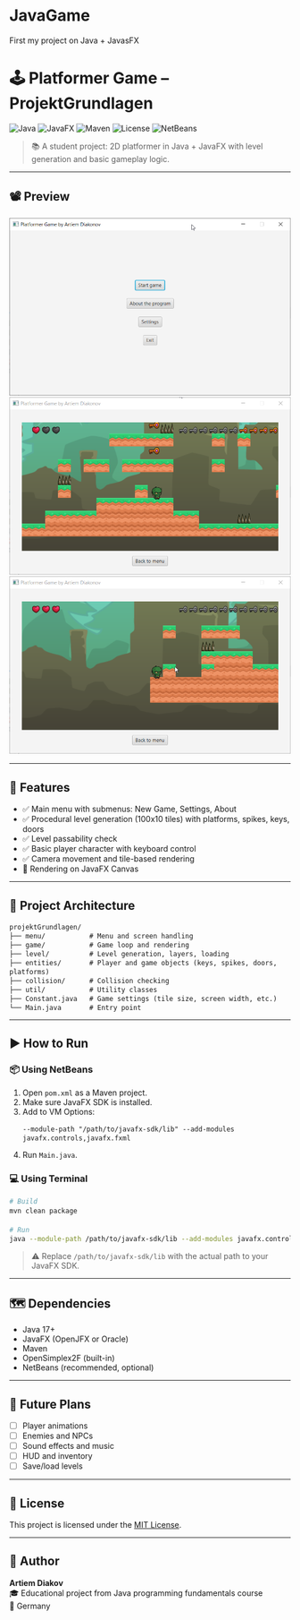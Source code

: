 # JavaGame
First my project on Java + JavasFX

# 🕹️ Platformer Game – ProjektGrundlagen

![Java](https://img.shields.io/badge/Java-17%2B-blue?style=flat-square&logo=java)
![JavaFX](https://img.shields.io/badge/JavaFX-Used-success?style=flat-square&logo=java)
![Maven](https://img.shields.io/badge/Maven-Build-brightgreen?style=flat-square&logo=apachemaven)
![License](https://img.shields.io/badge/license-MIT-lightgrey.svg?style=flat-square)
![NetBeans](https://img.shields.io/badge/IDE-NetBeans-blue?style=flat-square&logo=apache)

> 📚 A student project: 2D platformer in Java + JavaFX with level generation and basic gameplay logic.

---

## 📽️ Preview

![Menu](screenshots/projektGrundlagenArtiemDiakonovJava_1.png)
![Gameplay](screenshots/projektGrundlagenArtiemDiakonovJava_2.png)
![Gameplay](screenshots/projektGrundlagenArtiemDiakonovJava_3.png)

---

## 🔧 Features

- ✅ Main menu with submenus: New Game, Settings, About
- ✅ Procedural level generation (100x10 tiles) with platforms, spikes, keys, doors
- ✅ Level passability check
- ✅ Basic player character with keyboard control
- ✅ Camera movement and tile-based rendering
- 🧪 Rendering on JavaFX Canvas

---

## 🧱 Project Architecture

```
projektGrundlagen/
├── menu/           # Menu and screen handling
├── game/           # Game loop and rendering
├── level/          # Level generation, layers, loading
├── entities/       # Player and game objects (keys, spikes, doors, platforms)
├── collision/      # Collision checking
├── util/           # Utility classes
├── Constant.java   # Game settings (tile size, screen width, etc.)
└── Main.java       # Entry point
```

---

## ▶️ How to Run

### 📦 Using NetBeans

1. Open `pom.xml` as a Maven project.
2. Make sure JavaFX SDK is installed.
3. Add to VM Options:
   ```
   --module-path "/path/to/javafx-sdk/lib" --add-modules javafx.controls,javafx.fxml
   ```
4. Run `Main.java`.

### 💻 Using Terminal

```bash
# Build
mvn clean package

# Run
java --module-path /path/to/javafx-sdk/lib --add-modules javafx.controls,javafx.fxml  -jar target/projektGrundlagen-1.0.jar
```

> ⚠️ Replace `/path/to/javafx-sdk/lib` with the actual path to your JavaFX SDK.

---

## 🗺️ Dependencies

- Java 17+
- JavaFX (OpenJFX or Oracle)
- Maven
- OpenSimplex2F (built-in)
- NetBeans (recommended, optional)

---

## 🔮 Future Plans

- [ ] Player animations
- [ ] Enemies and NPCs
- [ ] Sound effects and music
- [ ] HUD and inventory
- [ ] Save/load levels

---

## 📄 License

This project is licensed under the [MIT License](LICENSE).

---

## 👤 Author

**Artiem Diakov**  
🎓 Educational project from Java programming fundamentals course  
📍 Germany










